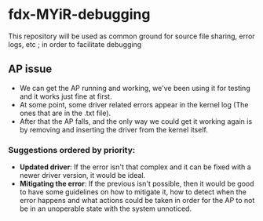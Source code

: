 # fdx-MYiR-debugging
This repository will be used as common ground for source file sharing, error logs, etc ; in order to facilitate debugging

## AP issue
- We can get the AP running and working, we've been using it for testing and it works just fine at first.
- At some point, some driver related errors appear in the kernel log (The ones that are in the .txt file).
- After that the AP falls, and the only way we could get it working again is by removing and inserting the driver from the kernel itself.

### Suggestions ordered by priority: 
- **Updated driver**: If the error isn't that complex and it can be fixed with a newer driver version, it would be ideal.
- **Mitigating the error**: If the previous isn't possible, then it would be good to have some guidelines on how to mitigate it, how to detect when the error happens and what actions could be taken in order for the AP to not be in an unoperable state with the system unnoticed.

